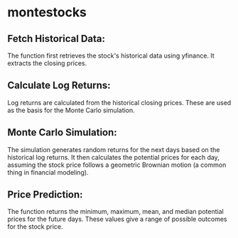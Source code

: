 # montestocks
## Fetch Historical Data: 
The function first retrieves the stock's historical data using yfinance. It extracts the closing prices.
## Calculate Log Returns: 
Log returns are calculated from the historical closing prices. These are used as the basis for the Monte Carlo simulation.
## Monte Carlo Simulation: 
The simulation generates random returns for the next days based on the historical log returns. It then calculates the potential prices for each day, assuming the stock price follows a geometric Brownian motion (a common thing in financial modeling).
## Price Prediction: 
The function returns the minimum, maximum, mean, and median potential prices for the future days. These values give a range of possible outcomes for the stock price.
